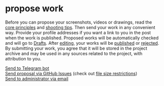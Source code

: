 # propose work

Before you can propose your screenshots, videos or drawings, read the [core principles](./core-principles.md) and
[shooting tips](./shooting-tips.md). Then send your work in any convenient way. Provide your profile addresses if you
want a link to you in the post when the work is published. Proposed works will be automatically checked and will go to
[Drafts](./drafts.md). After [editing](./editing.md), your works will be [published](./publication.md) or
[rejected](./rejects.md). By submitting your work, you agree that it will be stored in the project archive and may be
used in any sources related to the project, with attribution to you.

[Send to Telegram bot](https://t.me/mwscrbot)  
[Send proposal via GitHub Issues](https://github.com/dehero/mwscr/issues/new?labels=post-proposal&template=post-proposal.yml)
(check out
[file size restrictions](https://docs.github.com/en/get-started/writing-on-github/working-with-advanced-formatting/attaching-files))  
[Send to administrator via email](mailto:dehero@outlook.com?subject=mwscr)
